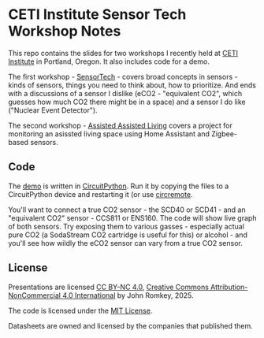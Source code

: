 # CETI Institute Sensor Tech Workshop Notes

This repo contains the slides for two workshops I recently held at [CETI Institute](http://ceti.institute) in Portland, Oregon. It also includes code for a demo.

The first workshop - [SensorTech](presentations/Sensortech.pdf) - covers broad concepts in sensors - kinds of sensors, things you need to think about, how to prioritize. And ends with a discussions of a sensor I dislike (eCO2 - "equivalent CO2", which guesses how  much CO2 there might be in a space) and a sensor I do like ("Nuclear Event Detector").

The second workshop - [Assisted Assisted Living](presentations/Assisted%20Assisted%20Living.pdf) covers a project for monitoring an asissted living space using Home Assistant and Zigbee-based sensors.

## Code

The [demo](demo/) is written in [CircuitPython](https://circuitpython.org). Run it by  copying the files to a CircuitPython device and restarting it (or use [circremote](https://github.com/romkey/circremote). 

You'll want to connect a true CO2 sensor - the SCD40 or SCD41 - and an "equivalent CO2" sensor - CCS811 or ENS160. The code will show live graph of both sensors. Try exposing them to various gasses - especially actual pure CO2 (a SodaStream CO2 cartridge is useful for this) or alcohol - and you'll see how wildly the eCO2 sensor can vary from a true CO2 sensor.

## License

Presentations are licensed [CC BY-NC 4.0](CC-BY-NC-4.0.txt), [Creative Commons Attribution-NonCommercial 4.0 International](https://creativecommons.org/licenses/by-nc/4.0/) by John Romkey, 2025.

The code is licensed under the [MIT License](MIT-LICENSE.txt).

Datasheets are owned and licensed by the companies that published them.
